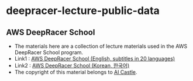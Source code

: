 # deepracer-lecture-public-data

## AWS DeepRacer School
- The materials here are a collection of lecture materials used in the AWS DeepRacer School program.
- Link1 : [AWS DeepRacer School (English, subtitles in 20 languages)](https://ai-castle.github.io/aws-deepracer-school-en) 
- Link2 : [AWS DeepRacer School (Korean, 한국어)](https://ai-castle.github.io/aws-deepracer-school-ko) 
- The copyright of this material belongs to [AI Castle](https://ai-castle.com).
